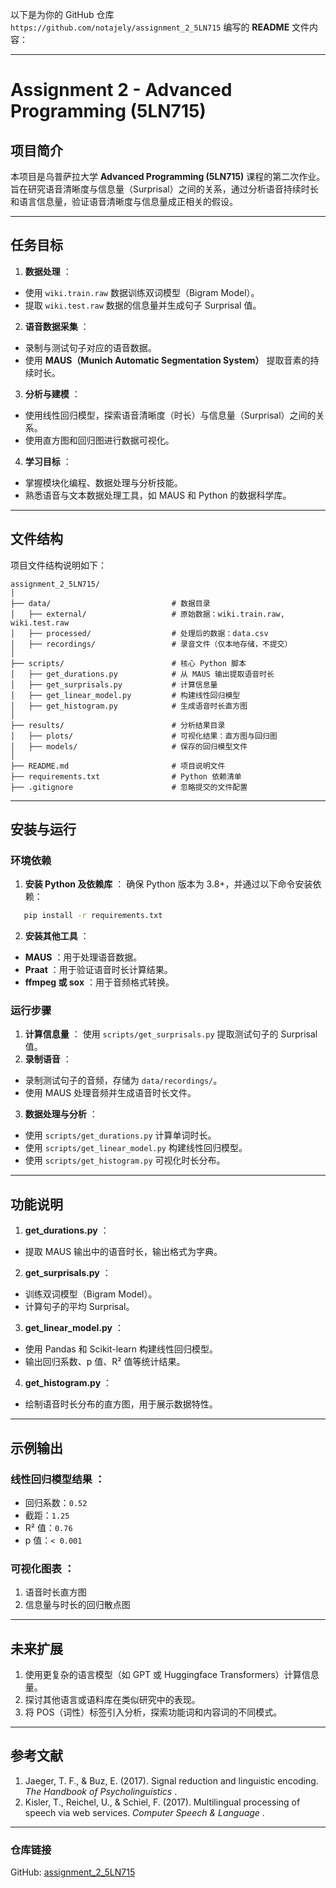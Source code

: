 以下是为你的 GitHub 仓库 `https://github.com/notajely/assignment_2_5LN715` 编写的 **README** 文件内容：

---

# **Assignment 2 - Advanced Programming (5LN715)**

## **项目简介**

本项目是乌普萨拉大学 **Advanced Programming (5LN715)** 课程的第二次作业。旨在研究语音清晰度与信息量（Surprisal）之间的关系，通过分析语音持续时长和语言信息量，验证语音清晰度与信息量成正相关的假设。

---

## **任务目标**

1. **数据处理** ：

* 使用 `wiki.train.raw` 数据训练双词模型（Bigram Model）。
* 提取 `wiki.test.raw` 数据的信息量并生成句子 Surprisal 值。

2. **语音数据采集** ：

* 录制与测试句子对应的语音数据。
* 使用 **MAUS（Munich Automatic Segmentation System）** 提取音素的持续时长。

3. **分析与建模** ：

* 使用线性回归模型，探索语音清晰度（时长）与信息量（Surprisal）之间的关系。
* 使用直方图和回归图进行数据可视化。

4. **学习目标** ：

* 掌握模块化编程、数据处理与分析技能。
* 熟悉语音与文本数据处理工具，如 MAUS 和 Python 的数据科学库。

---

## **文件结构**

项目文件结构说明如下：

```plaintext
assignment_2_5LN715/
│
├── data/                           # 数据目录
│   ├── external/                   # 原始数据：wiki.train.raw, wiki.test.raw
│   ├── processed/                  # 处理后的数据：data.csv
│   ├── recordings/                 # 录音文件（仅本地存储，不提交）
│
├── scripts/                        # 核心 Python 脚本
│   ├── get_durations.py            # 从 MAUS 输出提取语音时长
│   ├── get_surprisals.py           # 计算信息量
│   ├── get_linear_model.py         # 构建线性回归模型
│   ├── get_histogram.py            # 生成语音时长直方图
│
├── results/                        # 分析结果目录
│   ├── plots/                      # 可视化结果：直方图与回归图
│   ├── models/                     # 保存的回归模型文件
│
├── README.md                       # 项目说明文件
├── requirements.txt                # Python 依赖清单
├── .gitignore                      # 忽略提交的文件配置
```

---

## **安装与运行**

### **环境依赖**

1. **安装 Python 及依赖库** ：
   确保 Python 版本为 3.8+，并通过以下命令安装依赖：

```bash
   pip install -r requirements.txt
```

2. **安装其他工具** ：

* **MAUS** ：用于处理语音数据。
* **Praat** ：用于验证语音时长计算结果。
* **ffmpeg 或 sox** ：用于音频格式转换。

### **运行步骤**

1. **计算信息量** ：
   使用 `scripts/get_surprisals.py` 提取测试句子的 Surprisal 值。
2. **录制语音** ：

* 录制测试句子的音频，存储为 `data/recordings/`。
* 使用 MAUS 处理音频并生成语音时长文件。

3. **数据处理与分析** ：

* 使用 `scripts/get_durations.py` 计算单词时长。
* 使用 `scripts/get_linear_model.py` 构建线性回归模型。
* 使用 `scripts/get_histogram.py` 可视化时长分布。

---

## **功能说明**

1. **get_durations.py** ：

* 提取 MAUS 输出中的语音时长，输出格式为字典。

2. **get_surprisals.py** ：

* 训练双词模型（Bigram Model）。
* 计算句子的平均 Surprisal。

3. **get_linear_model.py** ：

* 使用 Pandas 和 Scikit-learn 构建线性回归模型。
* 输出回归系数、p 值、R² 值等统计结果。

4. **get_histogram.py** ：

* 绘制语音时长分布的直方图，用于展示数据特性。

---

## **示例输出**

### **线性回归模型结果** ：

* 回归系数：`0.52`
* 截距：`1.25`
* R² 值：`0.76`
* p 值：`< 0.001`

### **可视化图表** ：

1. 语音时长直方图
2. 信息量与时长的回归散点图

---

## **未来扩展**

1. 使用更复杂的语言模型（如 GPT 或 Huggingface Transformers）计算信息量。
2. 探讨其他语言或语料库在类似研究中的表现。
3. 将 POS（词性）标签引入分析，探索功能词和内容词的不同模式。

---

## **参考文献**

1. Jaeger, T. F., & Buz, E. (2017). Signal reduction and linguistic encoding.  *The Handbook of Psycholinguistics* .
2. Kisler, T., Reichel, U., & Schiel, F. (2017). Multilingual processing of speech via web services.  *Computer Speech & Language* .

---

### **仓库链接**

GitHub: [assignment_2_5LN715](https://github.com/notajely/assignment_2_5LN715)
